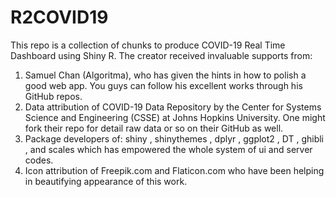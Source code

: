 # R2COVID19
This repo is a collection of chunks to produce COVID-19 Real Time Dashboard using Shiny R.
The creator received invaluable supports from:
1. Samuel Chan (Algoritma), who has given the hints in how to polish a good web app. You guys can follow his excellent works through his GitHub repos.
2. Data attribution of COVID-19 Data Repository by the Center for Systems Science and Engineering (CSSE) at Johns Hopkins University. One might fork their repo for detail raw data or so on their GitHub as well.
3. Package developers of: shiny , shinythemes , dplyr , ggplot2 , DT , ghibli , and scales which has empowered the whole system of ui and server codes.
4. Icon attribution of Freepik.com and Flaticon.com who have been helping in beautifying appearance of this work.
